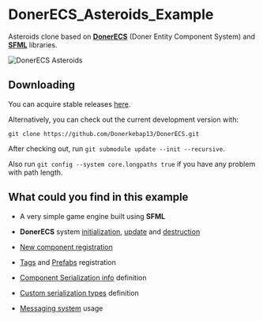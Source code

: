 # DonerECS_Asteroids_Example
Asteroids clone based on **[DonerECS](https://github.com/Donerkebap13/DonerECS)** (Doner Entity Component System) and **[SFML](https://github.com/SFML/SFML)** libraries.

![DonerECS Asteroids](DonerECS_Asteroids_Example/sample_img.jpg)

## Downloading

You can acquire stable releases [here](https://github.com/Donerkebap13/DonerECS/releases).

Alternatively, you can check out the current development version with:

```
git clone https://github.com/Donerkebap13/DonerECS.git
```
After checking out, run ``git submodule update --init --recursive``.

Also run ``git config --system core.longpaths true`` if you have any problem with path length.

## What could you find in this example
- A very simple game engine built using **SFML**
- **DonerECS** system [initialization](https://github.com/Donerkebap13/DonerECS_Asteroids_Example/blob/master/engine/source/common/application/CApplicationBase.cpp#L91), [update](https://github.com/Donerkebap13/DonerECS_Asteroids_Example/blob/master/engine/source/common/application/CApplicationBase.cpp#L133) and [destruction](https://github.com/Donerkebap13/DonerECS_Asteroids_Example/blob/master/engine/source/common/application/CApplicationBase.cpp#L145)

- [New component registration](https://github.com/Donerkebap13/DonerECS_Asteroids_Example/blob/master/engine/source/common/application/CApplicationBase.cpp#L157)
- [Tags](https://github.com/Donerkebap13/DonerECS_Asteroids_Example/blob/master/asteroids/source/common/application/CApplication.cpp#L56) and [Prefabs](https://github.com/Donerkebap13/DonerECS_Asteroids_Example/blob/master/asteroids/source/common/application/CApplication.cpp#L59) registration
- [Component Serialization info](https://github.com/Donerkebap13/DonerECS_Asteroids_Example/blob/master/engine/include/engine/components/CCompSprite.h#L67) definition
- [Custom serialization types](https://github.com/Donerkebap13/DonerECS_Asteroids_Example/blob/master/engine/include/engine/serialization/EngineSerialization.h#L38) definition
- [Messaging system](https://github.com/Donerkebap13/DonerECS_Asteroids_Example/blob/master/asteroids/source/common/components/CCompBulletCollider.cpp#L42) usage

